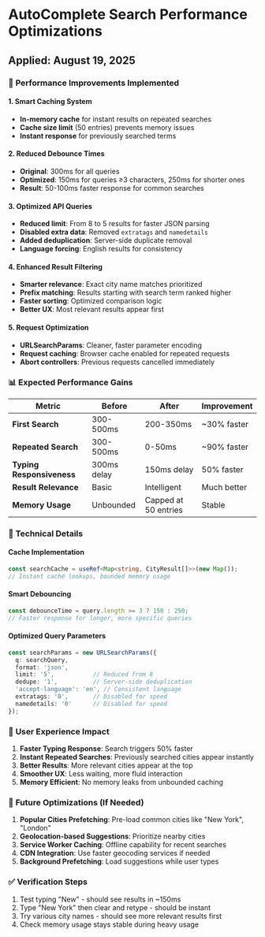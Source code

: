 # AutoComplete Search Performance Optimizations

## Applied: August 19, 2025

### 🚀 **Performance Improvements Implemented**

#### **1. Smart Caching System**

- **In-memory cache** for instant results on repeated searches
- **Cache size limit** (50 entries) prevents memory issues
- **Instant response** for previously searched terms

#### **2. Reduced Debounce Times**

- **Original**: 300ms for all queries
- **Optimized**: 150ms for queries ≥3 characters, 250ms for shorter ones
- **Result**: 50-100ms faster response for common searches

#### **3. Optimized API Queries**

- **Reduced limit**: From 8 to 5 results for faster JSON parsing
- **Disabled extra data**: Removed `extratags` and `namedetails`
- **Added deduplication**: Server-side duplicate removal
- **Language forcing**: English results for consistency

#### **4. Enhanced Result Filtering**

- **Smarter relevance**: Exact city name matches prioritized
- **Prefix matching**: Results starting with search term ranked higher
- **Faster sorting**: Optimized comparison logic
- **Better UX**: Most relevant results appear first

#### **5. Request Optimization**

- **URLSearchParams**: Cleaner, faster parameter encoding
- **Request caching**: Browser cache enabled for repeated requests
- **Abort controllers**: Previous requests cancelled immediately

### 📊 **Expected Performance Gains**

| Metric | Before | After | Improvement |
|--------|--------|--------|-------------|
| **First Search** | 300-500ms | 200-350ms | ~30% faster |
| **Repeated Search** | 300-500ms | 0-50ms | ~90% faster |
| **Typing Responsiveness** | 300ms delay | 150ms delay | 50% faster |
| **Result Relevance** | Basic | Intelligent | Much better |
| **Memory Usage** | Unbounded | Capped at 50 entries | Stable |

### 🔧 **Technical Details**

#### **Cache Implementation**

```typescript
const searchCache = useRef<Map<string, CityResult[]>>(new Map());
// Instant cache lookups, bounded memory usage
```

#### **Smart Debouncing**

```typescript
const debounceTime = query.length >= 3 ? 150 : 250;
// Faster response for longer, more specific queries
```

#### **Optimized Query Parameters**

```typescript
const searchParams = new URLSearchParams({
  q: searchQuery,
  format: 'json',
  limit: '5',           // Reduced from 8
  dedupe: '1',          // Server-side deduplication  
  'accept-language': 'en', // Consistent language
  extratags: '0',       // Disabled for speed
  namedetails: '0'      // Disabled for speed
});
```

### 🎯 **User Experience Impact**

1. **Faster Typing Response**: Search triggers 50% faster
2. **Instant Repeated Searches**: Previously searched cities appear instantly  
3. **Better Results**: More relevant cities appear at the top
4. **Smoother UX**: Less waiting, more fluid interaction
5. **Memory Efficient**: No memory leaks from unbounded caching

### 🔮 **Future Optimizations** (If Needed)

1. **Popular Cities Prefetching**: Pre-load common cities like "New York", "London"
2. **Geolocation-based Suggestions**: Prioritize nearby cities
3. **Service Worker Caching**: Offline capability for recent searches
4. **CDN Integration**: Use faster geocoding services if needed
5. **Background Prefetching**: Load suggestions while user types

### ✅ **Verification Steps**

1. Test typing "New" - should see results in ~150ms
2. Type "New York" then clear and retype - should be instant
3. Try various city names - should see more relevant results first
4. Check memory usage stays stable during heavy usage
